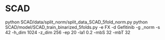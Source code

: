 # SCAD

python SCAD/data/split_norm/split_data_SCAD_5fold_norm.py
python SCAD/model/SCAD_train_binarized_5folds.py  -e FX -d Gefitinib -g _norm -s 42 -h_dim 1024 -z_dim 256 -ep 20 -la1 0.2 -mbS 32 -mbT 32
